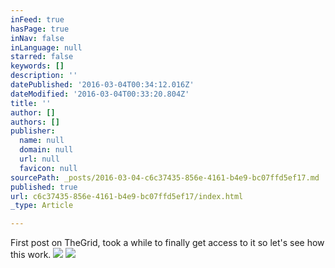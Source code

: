```yaml
---
inFeed: true
hasPage: true
inNav: false
inLanguage: null
starred: false
keywords: []
description: ''
datePublished: '2016-03-04T00:34:12.016Z'
dateModified: '2016-03-04T00:33:20.804Z'
title: ''
author: []
authors: []
publisher:
  name: null
  domain: null
  url: null
  favicon: null
sourcePath: _posts/2016-03-04-c6c37435-856e-4161-b4e9-bc07ffd5ef17.md
published: true
url: c6c37435-856e-4161-b4e9-bc07ffd5ef17/index.html
_type: Article

---
```

First post on TheGrid, took a while to finally get access to it so let's see how this work.
![](https://the-grid-user-content.s3-us-west-2.amazonaws.com/93698660-842e-4768-9027-fc0d7e392988.jpg)
![](https://the-grid-user-content.s3-us-west-2.amazonaws.com/3dfefedf-2fab-4d5a-9360-224f786697fe.jpg)